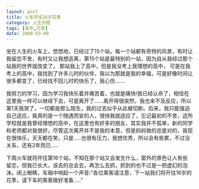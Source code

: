 ```yaml
---
layout: post
title: 火车开往16岁花季
category: 人生历程
tags: [高中,花季]
date: 2008-03-09
---
```

坐在人生的火车上，悠悠地，已经过了15个站，每一个站都有奇特的风景，有时让我留恋不舍，有时又让我想逃离，第15个站是最特别的一站，因为自从我经过那个站我的世界就改变了。<!-- more -->
那站我上了高中，但是我没考上我理想的高中， 可是在我考上的高中，我找到了许多儿时的伙伴，我以为那就是我的幸福，可是好像时间让很多都变了，已经找不回儿时的快乐了，我心伤.......

我努力的学习，因为学习我快乐着并痛苦着，也就是痛快!我已经认命了，相信在这里我一样可以继续下去，可是离开了......离开得很突然，我也来不及反应，所以第1天我哭了，一切都是那么陌生，我的过去似乎从此被切断。后来，我只能强迫自己适应，我真的是一个随遇而安的人，很快我就适应了，忘记最初的不舍，这所学校就是我曾经理想的高中，在这里也有好多的朋友，其实我并不孤单，新的同学和老师都对我很好。尽管这次离开并不是我的本意，但是妈妈做的总是对的，我现在很快乐，天天都在笑，只是.....也很有压力，我想优秀，所以会有些累，不过没关系，还有2年而已..... ­


下周火车就将开往第16个站，不知在那个站又会发生什么，窗外的景色让人有些留恋，但我已长大，该去的总会去，再怎么去抓，抓到的也不过是一把虚幻的泡沫。闭上眼睛，车厢中响起一个声音:"各位乘客请注意，下一站我们将开往16岁的花季，请下车的乘客做好准备....."­